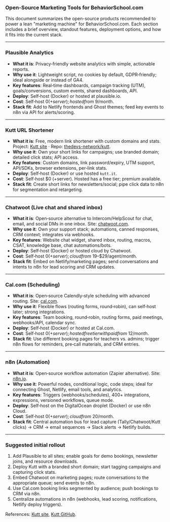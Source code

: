 ### Open-Source Marketing Tools for BehaviorSchool.com

This document summarizes the open-source products recommended to power a lean "marketing machine" for BehaviorSchool.com. Each section includes a brief overview, standout features, deployment options, and how it fits into the current stack.

---

### Plausible Analytics

- **What it is**: Privacy‑friendly website analytics with simple, actionable reports.
- **Why use it**: Lightweight script, no cookies by default, GDPR‑friendly; ideal alongside or instead of GA4.
- **Key features**: Real‑time dashboards, campaign tracking (UTM), goals/conversions, custom events, shared dashboards, API.
- **Deploy**: Self‑host (Docker) or hosted at plausible.io.
- **Cost**: Self‑host $0 (+server); hosted from ~$9/month.
- **Stack fit**: Add to Netlify frontends and Ghost themes; feed key events to n8n via API for alerts/scoring.

---

### Kutt URL Shortener

- **What it is**: Free, modern link shortener with custom domains and stats. Project: [Kutt site](https://kutt.it/) · Repo: [thedevs-network/kutt](https://github.com/thedevs-network/kutt).
- **Why use it**: Own your short links for campaigns; use branded domain; detailed click stats; API access.
- **Key features**: Custom domains, link password/expiry, UTM support, API/SDKs, browser extensions, per‑link stats.
- **Deploy**: Self‑host (Docker) or use hosted `kutt.it`.
- **Cost**: Self‑host $0 (+server). Hosted has a free tier; premium available.
- **Stack fit**: Create short links for newsletters/social; pipe click data to n8n for segmentation and retargeting.

---

### Chatwoot (Live chat and shared inbox)

- **What it is**: Open‑source alternative to Intercom/HelpScout for chat, email, and social DMs in one inbox. Site: [chatwoot.com](https://www.chatwoot.com/).
- **Why use it**: Own your support stack; automations, canned responses, CRM context; integrates via webhooks.
- **Key features**: Website chat widget, shared inbox, routing, macros, CSAT, knowledge base, chat automations/bots.
- **Deploy**: Self‑host (Docker) or hosted cloud by Chatwoot.
- **Cost**: Self‑host $0 (+server); cloud from ~$19–$29/agent/month.
- **Stack fit**: Embed on Netlify/marketing pages; send conversations and intents to n8n for lead scoring and CRM updates.

---

### Cal.com (Scheduling)

- **What it is**: Open‑source Calendly‑style scheduling with advanced routing. Site: [cal.com](https://cal.com/).
- **Why use it**: Flexible flows (routing forms, round‑robin), can self‑host later; strong integrations.
- **Key features**: Team booking, round‑robin, routing forms, paid meetings, webhooks/API, calendar sync.
- **Deploy**: Self‑host (Docker) or hosted at Cal.com.
- **Cost**: Self‑host $0 (+server); hosted free tier with paid from ~$12/month.
- **Stack fit**: Use different booking pages for teachers vs. admins; trigger n8n flows for reminders, pre‑call materials, and CRM entries.

---

### n8n (Automation)

- **What it is**: Open‑source workflow automation (Zapier alternative). Site: [n8n.io](https://n8n.io/).
- **Why use it**: Powerful nodes, conditional logic, code steps; ideal for connecting Ghost, Netlify, email tools, and analytics.
- **Key features**: Triggers (webhooks/schedules), 400+ integrations, expressions, versioned workflows, queue mode.
- **Deploy**: Self‑host on the DigitalOcean droplet (Docker) or use n8n Cloud.
- **Cost**: Self‑host $0 (+server); cloud from ~$20/month.
- **Stack fit**: Central automation bus for lead capture (Tally/Chatwoot/Kutt clicks) → CRM → email sequences → Slack alerts → Netlify builds.

---

### Suggested initial rollout

1. Add Plausible to all sites; enable goals for demo bookings, newsletter joins, and resource downloads.
2. Deploy Kutt with a branded short domain; start tagging campaigns and capturing click stats.
3. Embed Chatwoot on marketing pages; route conversations to the appropriate queue; send events to n8n.
4. Use Cal.com booking links segmented by audience; push bookings to CRM via n8n.
5. Centralize automations in n8n (webhooks, lead scoring, notifications, Netlify deploy triggers).

References: [Kutt site](https://kutt.it/), [Kutt GitHub](https://github.com/thedevs-network/kutt).


